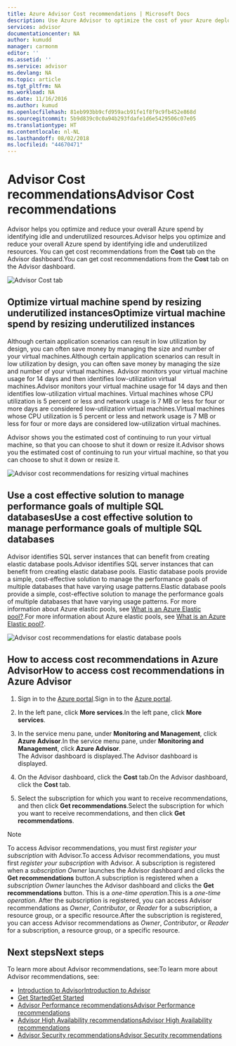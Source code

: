 ```yaml
---
title: Azure Advisor Cost recommendations | Microsoft Docs
description: Use Azure Advisor to optimize the cost of your Azure deployments.
services: advisor
documentationcenter: NA
author: kumudd
manager: carmonm
editor: ''
ms.assetid: ''
ms.service: advisor
ms.devlang: NA
ms.topic: article
ms.tgt_pltfrm: NA
ms.workload: NA
ms.date: 11/16/2016
ms.author: kumud
ms.openlocfilehash: 81eb993bb9cfd959acb91fe1f8f9c9fb452e868d
ms.sourcegitcommit: 5b9d839c0c0a94b293fdafe1d6e5429506c07e05
ms.translationtype: HT
ms.contentlocale: nl-NL
ms.lasthandoff: 08/02/2018
ms.locfileid: "44670471"
---
```

# <a name="advisor-cost-recommendations"></a><span data-ttu-id="e6437-103">Advisor Cost recommendations</span><span class="sxs-lookup"><span data-stu-id="e6437-103">Advisor Cost recommendations</span></span>

<span data-ttu-id="e6437-104">Advisor helps you optimize and reduce your overall Azure spend by identifying idle and underutilized resources.</span><span class="sxs-lookup"><span data-stu-id="e6437-104">Advisor helps you optimize and reduce your overall Azure spend by identifying idle and underutilized resources.</span></span> <span data-ttu-id="e6437-105">You can get cost recommendations from the **Cost** tab on the Advisor dashboard.</span><span class="sxs-lookup"><span data-stu-id="e6437-105">You can get cost recommendations from the **Cost** tab on the Advisor dashboard.</span></span>

![Advisor Cost tab](https://docstestmedia1.blob.core.windows.net/azure-media/articles/advisor/media/advisor-cost-recommendations/advisor-cost-tab2.png)

## <a name="optimize-virtual-machine-spend-by-resizing-underutilized-instances"></a><span data-ttu-id="e6437-107">Optimize virtual machine spend by resizing underutilized instances</span><span class="sxs-lookup"><span data-stu-id="e6437-107">Optimize virtual machine spend by resizing underutilized instances</span></span> 
<span data-ttu-id="e6437-108">Although certain application scenarios can result in low utilization by design, you can often save money by managing the size and number of your virtual machines.</span><span class="sxs-lookup"><span data-stu-id="e6437-108">Although certain application scenarios can result in low utilization by design, you can often save money by managing the size and number of your virtual machines.</span></span> <span data-ttu-id="e6437-109">Advisor monitors your virtual machine usage for 14 days and then identifies low-utilization virtual machines.</span><span class="sxs-lookup"><span data-stu-id="e6437-109">Advisor monitors your virtual machine usage for 14 days and then identifies low-utilization virtual machines.</span></span> <span data-ttu-id="e6437-110">Virtual machines whose CPU utilization is 5 percent or less and network usage is 7 MB or less for four or more days are considered low-utilization virtual machines.</span><span class="sxs-lookup"><span data-stu-id="e6437-110">Virtual machines whose CPU utilization is 5 percent or less and network usage is 7 MB or less for four or more days are considered low-utilization virtual machines.</span></span>

<span data-ttu-id="e6437-111">Advisor shows you the estimated cost of continuing to run your virtual machine, so that you can choose to shut it down or resize it.</span><span class="sxs-lookup"><span data-stu-id="e6437-111">Advisor shows you the estimated cost of continuing to run your virtual machine, so that you can choose to shut it down or resize it.</span></span>  

![Advisor cost recommendations for resizing virtual machines](https://docstestmedia1.blob.core.windows.net/azure-media/articles/advisor/media/advisor-cost-recommendations/advisor-cost-resizevms.png)

## <a name="use-a-cost-effective-solution-to-manage-performance-goals-of-multiple-sql-databases"></a><span data-ttu-id="e6437-113">Use a cost effective solution to manage performance goals of multiple SQL databases</span><span class="sxs-lookup"><span data-stu-id="e6437-113">Use a cost effective solution to manage performance goals of multiple SQL databases</span></span>
<span data-ttu-id="e6437-114">Advisor identifies SQL server instances that can benefit from creating elastic database pools.</span><span class="sxs-lookup"><span data-stu-id="e6437-114">Advisor identifies SQL server instances that can benefit from creating elastic database pools.</span></span> <span data-ttu-id="e6437-115">Elastic database pools provide a simple, cost-effective solution to manage the performance goals of multiple databases that have varying usage patterns.</span><span class="sxs-lookup"><span data-stu-id="e6437-115">Elastic database pools provide a simple, cost-effective solution to manage the performance goals of multiple databases that have varying usage patterns.</span></span> <span data-ttu-id="e6437-116">For more information about Azure elastic pools, see [What is an Azure Elastic pool?](https://azure.microsoft.com/en-us/documentation/articles/sql-database-elastic-pool/).</span><span class="sxs-lookup"><span data-stu-id="e6437-116">For more information about Azure elastic pools, see [What is an Azure Elastic pool?](https://azure.microsoft.com/en-us/documentation/articles/sql-database-elastic-pool/).</span></span>

![Advisor cost recommendations for elastic database pools](https://docstestmedia1.blob.core.windows.net/azure-media/articles/advisor/media/advisor-cost-recommendations/advisor-cost-elasticdbpools.png)

## <a name="how-to-access-cost-recommendations-in-azure-advisor"></a><span data-ttu-id="e6437-118">How to access cost recommendations in Azure Advisor</span><span class="sxs-lookup"><span data-stu-id="e6437-118">How to access cost recommendations in Azure Advisor</span></span>

1. <span data-ttu-id="e6437-119">Sign in to the [Azure portal](https://portal.azure.com).</span><span class="sxs-lookup"><span data-stu-id="e6437-119">Sign in to the [Azure portal](https://portal.azure.com).</span></span>

2. <span data-ttu-id="e6437-120">In the left pane, click **More services**.</span><span class="sxs-lookup"><span data-stu-id="e6437-120">In the left pane, click **More services**.</span></span>

3. <span data-ttu-id="e6437-121">In the service menu pane, under **Monitoring and Management**, click **Azure Advisor**.</span><span class="sxs-lookup"><span data-stu-id="e6437-121">In the service menu pane, under **Monitoring and Management**, click **Azure Advisor**.</span></span>  
 <span data-ttu-id="e6437-122">The Advisor dashboard is displayed.</span><span class="sxs-lookup"><span data-stu-id="e6437-122">The Advisor dashboard is displayed.</span></span>

4. <span data-ttu-id="e6437-123">On the Advisor dashboard, click the **Cost** tab.</span><span class="sxs-lookup"><span data-stu-id="e6437-123">On the Advisor dashboard, click the **Cost** tab.</span></span>

5. <span data-ttu-id="e6437-124">Select the subscription for which you want to receive recommendations, and then click **Get recommendations**.</span><span class="sxs-lookup"><span data-stu-id="e6437-124">Select the subscription for which you want to receive recommendations, and then click **Get recommendations**.</span></span>

> [!NOTE]
> <span data-ttu-id="e6437-125">To access Advisor recommendations, you must first *register your subscription* with Advisor.</span><span class="sxs-lookup"><span data-stu-id="e6437-125">To access Advisor recommendations, you must first *register your subscription* with Advisor.</span></span> <span data-ttu-id="e6437-126">A subscription is registered when a *subscription Owner* launches the Advisor dashboard and clicks the **Get recommendations** button.</span><span class="sxs-lookup"><span data-stu-id="e6437-126">A subscription is registered when a *subscription Owner* launches the Advisor dashboard and clicks the **Get recommendations** button.</span></span> <span data-ttu-id="e6437-127">This is a *one-time operation*.</span><span class="sxs-lookup"><span data-stu-id="e6437-127">This is a *one-time operation*.</span></span> <span data-ttu-id="e6437-128">After the subscription is registered, you can access Advisor recommendations as *Owner*, *Contributor*, or *Reader* for a subscription, a resource group, or a specific resource.</span><span class="sxs-lookup"><span data-stu-id="e6437-128">After the subscription is registered, you can access Advisor recommendations as *Owner*, *Contributor*, or *Reader* for a subscription, a resource group, or a specific resource.</span></span>

## <a name="next-steps"></a><span data-ttu-id="e6437-129">Next steps</span><span class="sxs-lookup"><span data-stu-id="e6437-129">Next steps</span></span>

<span data-ttu-id="e6437-130">To learn more about Advisor recommendations, see:</span><span class="sxs-lookup"><span data-stu-id="e6437-130">To learn more about Advisor recommendations, see:</span></span>
* [<span data-ttu-id="e6437-131">Introduction to Advisor</span><span class="sxs-lookup"><span data-stu-id="e6437-131">Introduction to Advisor</span></span>](advisor-overview.md)
* [<span data-ttu-id="e6437-132">Get Started</span><span class="sxs-lookup"><span data-stu-id="e6437-132">Get Started</span></span>](advisor-get-started.md)
* [<span data-ttu-id="e6437-133">Advisor Performance recommendations</span><span class="sxs-lookup"><span data-stu-id="e6437-133">Advisor Performance recommendations</span></span>](advisor-cost-recommendations.md)
* [<span data-ttu-id="e6437-134">Advisor High Availability recommendations</span><span class="sxs-lookup"><span data-stu-id="e6437-134">Advisor High Availability recommendations</span></span>](advisor-cost-recommendations.md)
* [<span data-ttu-id="e6437-135">Advisor Security recommendations</span><span class="sxs-lookup"><span data-stu-id="e6437-135">Advisor Security recommendations</span></span>](advisor-cost-recommendations.md)



